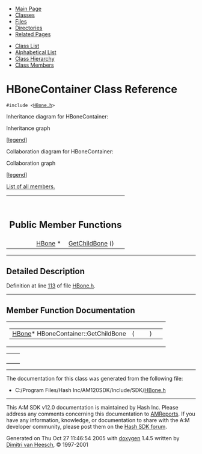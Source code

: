 <div class="tabs">

- [Main Page](index.md)
- <span id="current">[Classes](annotated.md)</span>
- [Files](files.md)
- [Directories](dirs.md)
- [Related Pages](pages.md)

</div>

<div class="tabs">

- [Class List](annotated.md)
- [Alphabetical List](classes.md)
- [Class Hierarchy](hierarchy.md)
- [Class Members](functions.md)

</div>

# HBoneContainer Class Reference

`#include <`<a href="HBone_8h-source.md" class="el"><code>HBone.h</code></a>`>`

Inheritance diagram for HBoneContainer:

<span class="image placeholder" original-image-src="classHBoneContainer__inherit__graph.gif" original-image-title="" border="0" usemap="#HBoneContainer__inherit__map">Inheritance graph</span>

\[[legend](graph_legend.md)\]

Collaboration diagram for HBoneContainer:

<span class="image placeholder" original-image-src="classHBoneContainer__coll__graph.gif" original-image-title="" border="0" usemap="#HBoneContainer__coll__map">Collaboration graph</span>

\[[legend](graph_legend.md)\]

[List of all members.](classHBoneContainer-members.md)

<table data-border="0" data-cellpadding="0" data-cellspacing="0">
<colgroup>
<col style="width: 50%" />
<col style="width: 50%" />
</colgroup>
<tbody>
<tr>
<td></td>
<td></td>
</tr>
<tr>
<td colspan="2"><br />
&#10;<h2 id="public-member-functions">Public Member Functions</h2></td>
</tr>
<tr>
<td class="memItemLeft" style="text-align: right;" data-nowrap="" data-valign="top"><a href="classHBone.md" class="el">HBone</a> * </td>
<td class="memItemRight" data-valign="bottom"><a href="classHBoneContainer.md#31d13bcf0bf7437fff05f7bda665ac61" class="el">GetChildBone</a> ()</td>
</tr>
</tbody>
</table>

------------------------------------------------------------------------

<span id="_details"></span>

## Detailed Description

Definition at line <a href="HBone_8h-source.md#l00113" class="el">113</a> of file <a href="HBone_8h-source.md" class="el">HBone.h</a>.

------------------------------------------------------------------------

## Member Function Documentation

<span id="31d13bcf0bf7437fff05f7bda665ac61" class="anchor"></span>

<table class="mdTable" data-cellpadding="2" data-cellspacing="0">
<colgroup>
<col style="width: 100%" />
</colgroup>
<tbody>
<tr>
<td class="mdRow"><table data-cellpadding="0" data-cellspacing="0" data-border="0">
<tbody>
<tr>
<td class="md" data-nowrap="" data-valign="top"><a href="classHBone.md" class="el">HBone</a>* HBoneContainer::GetChildBone</td>
<td class="md" data-valign="top">( </td>
<td class="mdname1" data-valign="top" data-nowrap=""></td>
<td class="md" data-valign="top"> ) </td>
<td class="md" data-nowrap=""></td>
</tr>
</tbody>
</table></td>
</tr>
</tbody>
</table>

|     |     |
|-----|-----|
|     |     |

------------------------------------------------------------------------

The documentation for this class was generated from the following file:

- C:/Program Files/Hash Inc/AM120SDK/Include/SDK/<a href="HBone_8h-source.md" class="el">HBone.h</a>

------------------------------------------------------------------------

<span class="small">This A:M SDK v12.0 documentation is maintained by Hash Inc. Please address any comments concerning this documentation to [AMReports](http://www.hash.com/reports). If you have any information, knowledge, or documentation to share with the A:M developer community, please post them on the [Hash SDK forum](http://www.hash.com/forums/index.php?showforum=11).</span>

Generated on Thu Oct 27 11:46:54 2005 with [<span class="image placeholder" original-image-src="doxygen.png" original-image-title="" height="45" width="100" align="middle" border="0">doxygen</span>](http://www.doxygen.org/index.html) 1.4.5 written by [Dimitri van Heesch](mailto:dimitri@stack.nl), © 1997-2001
